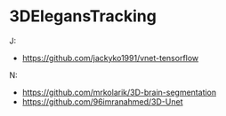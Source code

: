 # 3DElegansTracking
J: <br>
* https://github.com/jackyko1991/vnet-tensorflow

N: <br>
* https://github.com/mrkolarik/3D-brain-segmentation
* https://github.com/96imranahmed/3D-Unet
